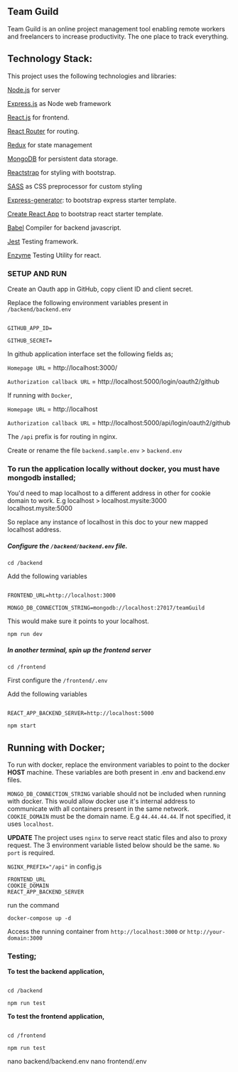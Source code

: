 ## Team Guild

Team Guild is an online project management tool enabling remote workers and freelancers to increase productivity.
The one place to track everything.


## Technology Stack:

This project uses the following technologies and libraries:

[Node.js](https://nodejs.org/en/) for server

[Express.js](http://expressjs.com/) as Node web framework

[React.js](https://reactjs.org) for frontend.

[React Router](https://reacttraining.com/react-router/) for routing.

[Redux](https://redux.js.org/basics/usagewithreact) for state management

[MongoDB](https://www.mongodb.com/) for persistent data storage.

[Reactstrap](https://reactstrap.github.io/) for styling with bootstrap.

[SASS](https://sass-lang.com/) as CSS preprocessor for custom styling

[Express-generator](https://expressjs.com/en/starter/generator.html): to bootstrap express starter template.

[Create React App](https://github.com/facebook/create-react-app) to bootstrap react starter template.

[Babel](https://babeljs.io/) Compiler for backend javascript.

[Jest](https://jestjs.io/) Testing framework.

[Enzyme](https://enzymejs.github.io/enzyme/) Testing Utility for react.

### SETUP AND RUN

Create an Oauth app in GitHub, copy client ID and client secret.

Replace the following environment variables present in `/backend/backend.env`

```

GITHUB_APP_ID=

GITHUB_SECRET=

```

In github application interface set the following fields as;

`Homepage URL` = http://localhost:3000/

`Authorization callback URL` = http://localhost:5000/login/oauth2/github

If running with `Docker`,

`Homepage URL` = http://localhost

`Authorization callback URL` = http://localhost:5000/api/login/oauth2/github

The `/api` prefix is for routing in nginx.

Create or rename the file `backend.sample.env` > `backend.env`

### To run the application locally without docker, you must have mongodb installed;

You'd need to map localhost to a different address in other for cookie domain to work.
E.g localhost > localhost.mysite:3000 localhost.mysite:5000

So replace any instance of localhost in this doc to your new mapped localhost address.

##### Configure the `/backend/backend.env` file.

`cd /backend`

Add the following variables

```

FRONTEND_URL=http://localhost:3000

MONGO_DB_CONNECTION_STRING=mongodb://localhost:27017/teamGuild

```

This would make sure it points to your localhost.

`npm run dev`

##### In another terminal, spin up the frontend server

`cd /frontend`

First configure the `/frontend/.env`

Add the following variables

```

REACT_APP_BACKEND_SERVER=http://localhost:5000

```

`npm start`

## Running with Docker;

To run with docker, replace the environment variables to point to the docker **HOST** machine. These variables are both present in .env and backend.env files.

`MONGO_DB_CONNECTION_STRING` variable should not be included when running with docker.
This would allow docker use it's internal address to communicate with all containers present in the same network.
`COOKIE_DOMAIN` must be the domain name.
E.g `44.44.44.44`. If not specified, it uses `localhost`.

**UPDATE** The project uses `nginx` to serve react static files and also to proxy request. The 3 environment variable listed below should be the same. `No port` is required.

`NGINX_PREFIX="/api"` in config.js

```
FRONTEND_URL
COOKIE_DOMAIN
REACT_APP_BACKEND_SERVER

```

run the command

`docker-compose up -d`

Access the running container from `http://localhost:3000` or `http://your-domain:3000`

### Testing;

**To test the backend application,**

```

cd /backend

npm run test

```

**To test the frontend application,**

```

cd /frontend

npm run test

```

nano backend/backend.env
nano frontend/.env
